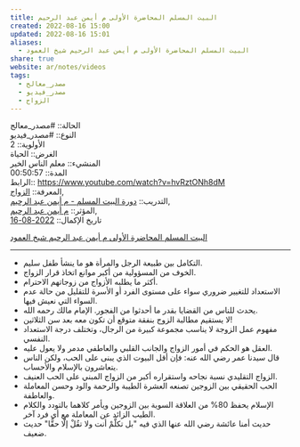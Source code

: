 ```yaml
---  
title: البيت المسلم المحاضرة الأولى م أيمن عبد الرحيم  
created: 2022-08-16 15:00  
updated: 2022-08-16 15:01  
aliases:  
  - البيت المسلم المحاضرة الأولى م أيمن عبد الرحيم شيخ العمود  
share: true  
website: ar/notes/videos  
tags:  
  - مصدر_معالج  
  - مصدر_فيديو  
  - الزواج  
---  
```

  
  
  
الحالة:: #مصدر_معالج  
النوع:: #مصدر_فيديو  
اﻷولوية:: 2  
الغرض:: الحياة  
المنشيء:: معلم الناس الخير  
المدة:: 00:50:57  
الرابط:: <https://www.youtube.com/watch?v=hvRztONh8dM>  
المعرفة:: [الزواج](%D8%A7%D9%84%D8%B2%D9%88%D8%A7%D8%AC),  
التدريب:: [دورة البيت المسلم - م أيمن عبد الرحيم](%D8%AF%D9%88%D8%B1%D8%A9%20%D8%A7%D9%84%D8%A8%D9%8A%D8%AA%20%D8%A7%D9%84%D9%85%D8%B3%D9%84%D9%85%20-%20%D9%85%20%D8%A3%D9%8A%D9%85%D9%86%20%D8%B9%D8%A8%D8%AF%20%D8%A7%D9%84%D8%B1%D8%AD%D9%8A%D9%85),  
المؤثر:: [م أيمن عبد الرحيم](%D9%85%20%D8%A3%D9%8A%D9%85%D9%86%20%D8%B9%D8%A8%D8%AF%20%D8%A7%D9%84%D8%B1%D8%AD%D9%8A%D9%85),  
تاريخ اﻹكمال::  [2022-08-16](2022-08-16)  
  
[البيت المسلم المحاضرة الأولى م أيمن عبد الرحيم شيخ العمود](https://www.youtube.com/watch?v=hvRztONh8dM)  
  
---  
  
- التكامل بين طبيعة الرجل والمرأة هو ما ينشأ طفل سليم.  
- الخوف من المسؤولية من أكبر موانع اتخاذ قرار الزواج.  
- أكثر ما يطلبه الأزواج من زوجاتهم الاحترام.  
- الاستعداد للتغيير ضروري سواء على مستوى الفرد أو الأسرة للتقليل من حالة عدم السواء التي نعيش فيها.  
- يحدث للناس من القضايا بقدر ما أحدثوا من الفجور. الإمام مالك رحمه الله.  
- لا يستقيم مطالبة الزوج بنفقة متوقع أن تكون معه بعد سن الثلاثين!  
- مفهوم عمل الزوجة لا يناسب مجموعة كبيرة من الرجال، وتختلف درجة الاستعداد النفسي.  
- العقل هو الحكم في أمور الزواج والجانب القلبي والعاطفي مدمر ولا يعول عليه.  
- قال سيدنا عمر رضي الله عنه: فإن أقل البيوت الذي يبنى على الحب، ولكن الناس يتعاشرون بالإسلام والأحساب.  
- الزواج التقليدي نسبة نجاحه واستقراره أكبر من الزواج المبني على الحب العنيف.  
- الحب الحقيقي بين الزوجين تصنعه العشرة الطيبة والرحمة والود وحسن المعاملة والعاطفة.  
- الإسلام يحفظ 80% من العلاقة السوية بين الزوجين ويأمر كلاهما بالتودد والكلام الطيب الزائد عن المعاملة مع أي فرد آخر.  
- حديث أمنا عائشة رضي الله عنها الذي فيه "بل تكلَّمْ أنت ولا تقُلْ إلَّا حقًّا" حديث ضعيف.  
